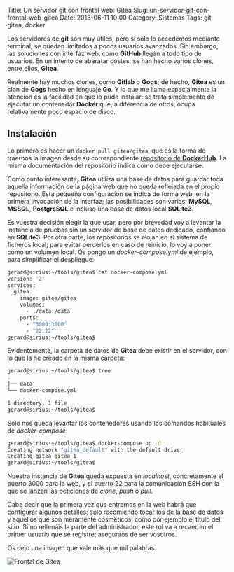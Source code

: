 Title: Un servidor git con frontal web: Gitea
Slug: un-servidor-git-con-frontal-web-gitea
Date: 2018-06-11 10:00
Category: Sistemas
Tags: git, gitea, docker



Los servidores de **git** son muy útiles, pero si solo lo accedemos mediante terminal, se quedan limitados a pocos usuarios avanzados. Sin embargo, las soluciones con interfaz web, como **GitHub** llegan a todo tipo de usuarios. En un intento de abaratar costes, se han hecho varios clones, entre ellos, **Gitea**.

Realmente hay muchos clones, como **Gitlab** o **Gogs**; de hecho, **Gitea** es un clon de **Gogs** hecho en lenguaje **Go**. Y lo que me llama especialmente la atención es la facilidad en que lo pude instalar: se trata simplemente de ejecutar un contenedor **Docker** que, a diferencia de otros, ocupa relativamente poco espacio de disco.

## Instalación

Lo primero es hacer un `docker pull gitea/gitea`, que es la forma de traernos la imagen desde su correspondiente [repositorio de **DockerHub**](https://hub.docker.com/r/gitea/gitea/). La misma documentación del repositorio indica como debe ejecutarse.

Como punto interesante, **Gitea** utiliza una base de datos para guardar toda aquella información de la página web que no queda reflejada en el propio repositorio. Esta pequeña configuración se indica de forma web, en la primera invocación de la interfaz; las posibilidades son varias: **MySQL**, **MSSQL**, **PostgreSQL** e incluso una base de datos local **SQLite3**.

Es vuestra decisión elegir la que usar, pero por brevedad voy a levantar la instancia de pruebas sin un servidor de base de datos dedicado, confiando en **SQLite3**. Por otra parte, los repositorios se alojan en el sistema de ficheros local; para evitar perderlos en caso de reinicio, lo voy a poner como un volumen local. Os pongo un *docker-compose.yml* de ejemplo, para simplificar el despliegue:

```bash
gerard@sirius:~/tools/gitea$ cat docker-compose.yml 
version: '2'
services:
  gitea:
    image: gitea/gitea
    volumes:
      - ./data:/data
    ports:
      - "3000:3000"
      - "22:22"
gerard@sirius:~/tools/gitea$ 
```

Evidentemente, la carpeta de datos de **Gitea** debe existir en el servidor, con lo que la he creado en la misma carpeta:

```bash
gerard@sirius:~/tools/gitea$ tree
.
├── data
└── docker-compose.yml

1 directory, 1 file
gerard@sirius:~/tools/gitea$ 
```

Solo nos queda levantar los contenedores usando los comandos habituales de *docker-compose*:

```bash
gerard@sirius:~/tools/gitea$ docker-compose up -d
Creating network "gitea_default" with the default driver
Creating gitea_gitea_1
gerard@sirius:~/tools/gitea$ 
```

Nuestra instancia de **Gitea** queda expuesta en *localhost*, concretamente el puerto 3000 para la web, y el puerto 22 para la comunicación SSH con la que se lanzan las peticiones de *clone*, *push* o *pull*.

Cabe decir que la primera vez que entremos en la web habrá que configurar algunos detalles; solo recomiendo tocar los de la base de datos y aquellos que son meramente cosméticos, como por ejemplo el título del sitio. Si no rellenáis la parte del administrador, este rol va a recaer en el primer usuario que se registre; aseguraos de ser vosotros.

Os dejo una imagen que vale más que mil palabras.

![Frontal de Gitea]({static}/images/gitea.jpg)
